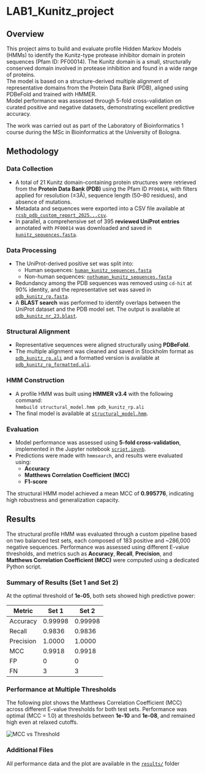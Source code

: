 # LAB1_Kunitz_project
## Overview
This project aims to build and evaluate profile Hidden Markov Models (HMMs) to identify the Kunitz-type protease inhibitor domain in protein sequences (Pfam ID: PF00014). The Kunitz domain is a small, structurally conserved domain involved in protease inhibition and found in a wide range of proteins.\
The model is based on a structure-derived multiple alignment of representative domains from the Protein Data Bank (PDB), aligned using PDBeFold and trained with HMMER.\
Model performance was assessed through 5-fold cross-validation on curated positive and negative datasets, demonstrating excellent predictive accuracy.

The work was carried out as part of the Laboratory of Bioinformatics 1 course during the MSc in Bioinformatics at the University of Bologna.


## Methodology

### Data Collection

- A total of 21 Kunitz domain-containing protein structures were retrieved from the **Protein Data Bank (PDB)** using the Pfam ID `PF00014`, with filters applied for resolution (≤3Å), sequence length (50–80 residues), and absence of mutations.
- Metadata and sequences were exported into a CSV file available at [`rcsb_pdb_custom_report_2025...csv`](raw_data/rcsb_pdb_custom_report_2025...csv).
- In parallel, a comprehensive set of 395 **reviewed UniProt entries** annotated with `PF00014` was downloaded and saved in [`kunitz_sequences.fasta`](raw_data/kunitz_sequences.fasta).

### Data Processing

- The UniProt-derived positive set was split into:
  - Human sequences: [`human_kunitz_sequences.fasta`](raw_data/human_kunitz_sequences.fasta)
  - Non-human sequences: [`nothuman_kunitz_sequences.fasta`](raw_data/nothuman_kunitz_sequences.fasta)
- Redundancy among the PDB sequences was removed using `cd-hit` at 90% identity, and the representative set was saved in [`pdb_kunitz_rp.fasta`](hmm_model/pdb_kunitz_rp.fasta).
- A **BLAST search** was performed to identify overlaps between the UniProt dataset and the PDB model set. The output is available at [`pdb_kunitz_nr_23.blast`](blast_results/pdb_kunitz_nr_23.blast).

### Structural Alignment

- Representative sequences were aligned structurally using **PDBeFold**.
- The multiple alignment was cleaned and saved in Stockholm format as [`pdb_kunitz_rp.ali`](hmm_model/pdb_kunitz_rp.ali) and a formatted version is available at [`pdb_kunitz_rp_formatted.ali`](hmm_model/pdb_kunitz_rp_formatted.ali).

### HMM Construction

- A profile HMM was built using **HMMER v3.4** with the following command:\
``` hmmbuild structural_model.hmm pdb_kunitz_rp.ali ```
- The final model is available at [`structural_model.hmm`](hmm_model/structural_model.hmm).

### Evaluation

- Model performance was assessed using **5-fold cross-validation**, implemented in the Jupyter notebook [`script.ipynb`](script.ipynb).
- Predictions were made with `hmmsearch`, and results were evaluated using:
  - **Accuracy**
  - **Matthews Correlation Coefficient (MCC)**
  - **F1-score**

The structural HMM model achieved a mean MCC of **0.995776**, indicating high robustness and generalization capacity.

## Results

The structural profile HMM was evaluated through a custom pipeline based on two balanced test sets, each composed of 183 positive and ~286,000 negative sequences. Performance was assessed using different E-value thresholds, and metrics such as **Accuracy**, **Recall**, **Precision**, and **Matthews Correlation Coefficient (MCC)** were computed using a dedicated Python script.

### Summary of Results (Set 1 and Set 2)

At the optimal threshold of **1e-05**, both sets showed high predictive power:

| Metric     | Set 1     | Set 2     |
|------------|-----------|-----------|
| Accuracy   | 0.99998   | 0.99998   |
| Recall     | 0.9836    | 0.9836    |
| Precision  | 1.0000    | 1.0000    |
| MCC        | 0.9918    | 0.9918    |
| FP         | 0         | 0         |
| FN         | 3         | 3         |

### Performance at Multiple Thresholds

The following plot shows the Matthews Correlation Coefficient (MCC) across different E-value thresholds for both test sets. Performance was optimal (MCC = 1.0) at thresholds between **1e-10** and **1e-08**, and remained high even at relaxed cutoffs.

![MCC vs Threshold](results/mcc_vs_threshold.png)

### Additional Files

All performance data and the plot are available in the [`results/`](results/) folder

